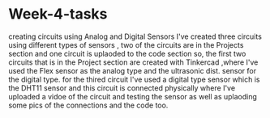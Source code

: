 # Week-4-tasks
creating circuits using Analog and Digital Sensors
I've created three circuits using different types of sensors , two of the circuits are in the Projects section and one circuit is uplaoded to the code section 
so, the first two circuits that is in the Project section are created with Tinkercad ,where I've used the Flex sensor as the analog type and the ultrasonic dist. sensor for the digital type.
for the thired circuit I've used a digital type sensor which is the DHT11 sensor and this circuit is connected physically where I've uploaded a vidoe of the circuit and testing the sensor as well as uplaoding some pics of the connections and the code too.
